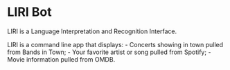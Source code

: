 # LIRI Bot

LIRI is a Language Interpretation and Recognition Interface.

LIRI is a command line app that displays:
    - Concerts showing in town pulled from Bands in Town;
    - Your favorite artist or song pulled from Spotify;
    - Movie information pulled from OMDB.
